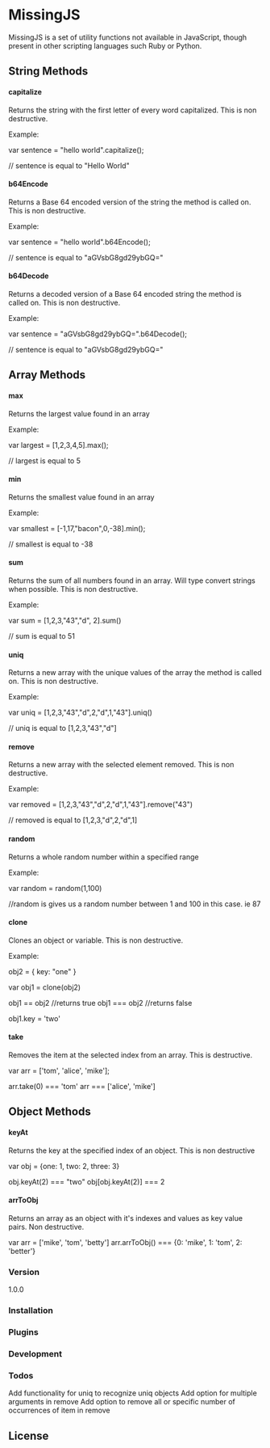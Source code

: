 # MissingJS

MissingJS is a set of utility functions not available in JavaScript, though present in other scripting languages such Ruby or Python.

## String Methods

#### capitalize
Returns the string with the first letter of every word capitalized. This
is non destructive.

Example:

var sentence = "hello world".capitalize();

// sentence is equal to "Hello World"

#### b64Encode
Returns a Base 64 encoded version of the string the method is called on. This
is non destructive.

Example:

var sentence = "hello world".b64Encode();

// sentence is equal to "aGVsbG8gd29ybGQ="

#### b64Decode
Returns a decoded version of a Base 64 encoded string the method is called on. This
is non destructive.

Example:

var sentence = "aGVsbG8gd29ybGQ=".b64Decode();

// sentence is equal to "aGVsbG8gd29ybGQ="

## Array Methods

#### max
Returns the largest value found in an array

Example:

var largest = [1,2,3,4,5].max();

// largest is equal to 5

#### min
Returns the smallest value found in an array

Example:

var smallest = [-1,17,"bacon",0,-38].min();

// smallest is equal to -38

#### sum
Returns the sum of all numbers found in an array. Will type convert strings when possible.
This is non destructive.

Example:

var sum = [1,2,3,"43","d", 2].sum()

// sum is equal to 51

#### uniq
Returns a new array with the unique values of the array the method is called on.
This is non destructive.

Example:

var uniq = [1,2,3,"43","d",2,"d",1,"43"].uniq()

// uniq is equal to [1,2,3,"43","d"]

#### remove
Returns a new array with the selected element removed. This is non destructive.

Example:

var removed = [1,2,3,"43","d",2,"d",1,"43"].remove("43")

// removed is equal to [1,2,3,"d",2,"d",1]

#### random
Returns a whole random number within a specified range

Example:

var random = random(1,100)

//random is gives us a random number between 1 and 100 in this case. ie 87

#### clone
Clones an object or variable. This is non destructive.

Example:

obj2 = {
  key: "one"
}

var obj1 = clone(obj2)

obj1 == obj2
//returns true
obj1 === obj2
//returns false

obj1.key = 'two'

#### take
Removes the item at the selected index from an array. This is destructive.

var arr = ['tom', 'alice', 'mike'];

arr.take(0) === 'tom'
arr === ['alice', 'mike']

## Object Methods

#### keyAt
Returns the key at the specified index of an object. This is non destructive

var obj = {one: 1, two: 2, three: 3}

obj.keyAt(2) === "two"
obj[obj.keyAt(2)] === 2

#### arrToObj
Returns an array as an object with it's indexes and values as key value pairs.
Non destructive.

var arr = ['mike', 'tom', 'betty']
arr.arrToObj() === {0: 'mike', 1: 'tom', 2: 'better'}

### Version
1.0.0

### Installation


### Plugins

### Development

### Todos
Add functionality for uniq to recognize uniq objects
Add option for multiple arguments in remove
Add option to remove all or specific number of occurrences of item in remove

License
----
